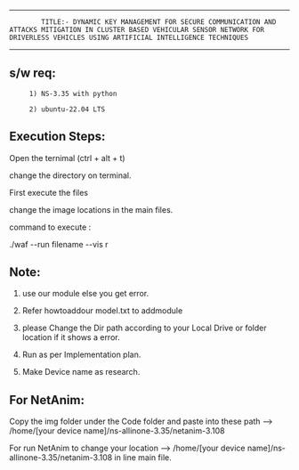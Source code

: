 --------------------------------------------------------------------------------------------------------------------------------------------------------------------------------------------------------------------------------------------
				
            TITLE:- DYNAMIC KEY MANAGEMENT FOR SECURE COMMUNICATION AND ATTACKS MITIGATION IN CLUSTER BASED VEHICULAR SENSOR NETWORK FOR DRIVERLESS VEHICLES USING ARTIFICIAL INTELLIGENCE TECHNIQUES

--------------------------------------------------------------------------------------------------------------------------------------------------------------------------------------------------------------------------------------------

s/w req:
------------
    
         1) NS-3.35 with python
         
         2) ubuntu-22.04 LTS

 
Execution Steps:
---------------------

Open the ternimal (ctrl + alt + t)

change the directory on terminal.

First execute the files

change the image locations in the main files.

command to execute :

./waf --run filename --vis
r

Note:
-------

 1) use our module  else you get error.

 2) Refer howtoaddour model.txt to addmodule

3) please Change the Dir path according to your Local Drive or folder location if it shows a error. 

4) Run as per Implementation plan.

5) Make Device name as research.


For NetAnim:
-------------

Copy the img folder under the Code folder and paste into these path --> /home/[your device name]/ns-allinone-3.35/netanim-3.108

For run NetAnim to change your location --> /home/[your device name]/ns-allinone-3.35/netanim-3.108 in line main file.

